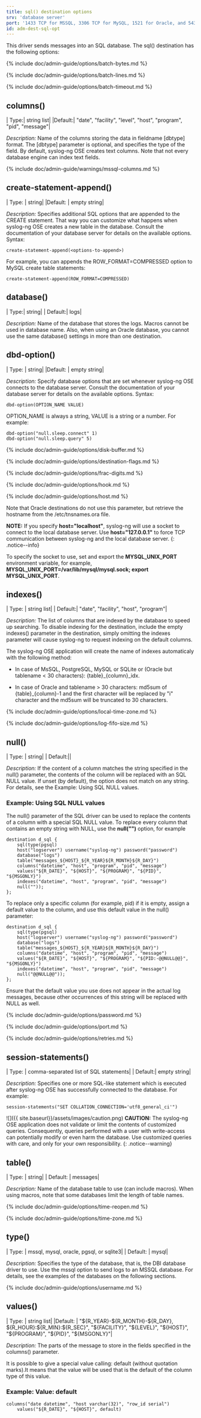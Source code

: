 ```yaml
---
title: sql() destination options
srv: 'database server'
port: '1433 TCP for MSSQL, 3306 TCP for MySQL, 1521 for Oracle, and 5432 TCP for PostgreSQL'
id: adm-dest-sql-opt
---
```


This driver sends messages into an SQL database. The sql() destination
has the following options:

{% include doc/admin-guide/options/batch-bytes.md %}

{% include doc/admin-guide/options/batch-lines.md %}

{% include doc/admin-guide/options/batch-timeout.md %}

## columns()

|  Type:|      string list|
|Default:|   \"date\", \"facility\", \"level\", \"host\", \"program\", \"pid\", \"message\"|

*Description:* Name of the columns storing the data in fieldname
\[dbtype\] format. The \[dbtype\] parameter is optional, and specifies
the type of the field. By default, syslog-ng OSE creates text columns.
Note that not every database engine can index text fields.

{% include doc/admin-guide/warnings/mssql-columns.md %}

## create-statement-append()

|  Type:  |    string|
|Default: |  empty string|

*Description:* Specifies additional SQL options that are appended to the
CREATE statement. That way you can customize what happens when syslog-ng
OSE creates a new table in the database. Consult the documentation of
your database server for details on the available options. Syntax:

```config
create-statement-append(<options-to-append>)
```

For example, you can appends the ROW\_FORMAT=COMPRESSED option to MySQL
create table statements:

```config
create-statement-append(ROW_FORMAT=COMPRESSED)
```

## database()

|  Type:|      string|
|  Default:|   logs|

*Description:* Name of the database that stores the logs. Macros cannot
be used in database name. Also, when using an Oracle database, you
cannot use the same database() settings in more than one destination.

## dbd-option()

|  Type:  |    string|
|Default: |  empty string|

*Description:* Specify database options that are set whenever syslog-ng
OSE connects to the database server. Consult the documentation of your
database server for details on the available options. Syntax:

```config
dbd-option(OPTION_NAME VALUE)
```

OPTION\_NAME is always a string, VALUE is a string or a number. For
example:

```config
dbd-option("null.sleep.connect" 1)
dbd-option("null.sleep.query" 5)
```

{% include doc/admin-guide/options/disk-buffer.md %}

{% include doc/admin-guide/options/destination-flags.md %}

{% include doc/admin-guide/options/frac-digits.md %}

{% include doc/admin-guide/options/hook.md %}

{% include doc/admin-guide/options/host.md %}

Note that Oracle destinations do not use this parameter, but
retrieve the hostname from the /etc/tnsnames.ora file.

**NOTE:** If you specify **host=\"localhost\"**, syslog-ng will use a socket
to connect to the local database server. Use **host=\"127.0.0.1\"** to
force TCP communication between syslog-ng and the local database server.
{: .notice--info}

To specify the socket to use, set and export the **MYSQL\_UNIX\_PORT**
environment variable, for example,
**MYSQL\_UNIX\_PORT=/var/lib/mysql/mysql.sock; export
MYSQL\_UNIX\_PORT**.

## indexes()

|  Type: |     string list|
|  Default:|   \"date\", \"facility\", \"host\", \"program\"|

*Description:* The list of columns that are indexed by the database to
speed up searching. To disable indexing for the destination, include the
empty indexes() parameter in the destination, simply omitting the
indexes parameter will cause syslog-ng to request indexing on the
default columns.

The syslog-ng OSE application will create the name of indexes
automaticaly with the following method:

- In case of MsSQL, PostgreSQL, MySQL or SQLite or (Oracle but
    tablename \< 30 characters): {table}\_{column}\_idx.

- In case of Oracle and tablename \> 30 characters: md5sum of
    {table}\_{column}-1 and the first character will be replaced by
    \"i\" character and the md5sum will be truncated to 30 characters.

{% include doc/admin-guide/options/local-time-zone.md %}

{% include doc/admin-guide/options/log-fifo-size.md %}

## null()

|  Type: |     string|
|  Default:||

*Description:* If the content of a column matches the string specified
in the null() parameter, the contents of the column will be replaced
with an SQL NULL value. If unset (by default), the option does not match
on any string. For details, see the Example: Using SQL NULL
values.

### Example: Using SQL NULL values

The null() parameter of the SQL driver can be used to replace the
contents of a column with a special SQL NULL value. To replace every
column that contains an empty string with NULL, use the **null(\"\")**
option, for example

```config
destination d_sql {
    sql(type(pgsql)
    host("logserver") username("syslog-ng") password("password")
    database("logs")
    table("messages_${HOST}_${R_YEAR}${R_MONTH}${R_DAY}")
    columns("datetime", "host", "program", "pid", "message")
    values("${R_DATE}", "${HOST}", "${PROGRAM}", "${PID}", "${MSGONLY}")
    indexes("datetime", "host", "program", "pid", "message")
    null(""));
};
```

To replace only a specific column (for example, pid) if it is empty,
assign a default value to the column, and use this default value in the
null() parameter:

```config
destination d_sql {
    sql(type(pgsql)
    host("logserver") username("syslog-ng") password("password")
    database("logs")
    table("messages_${HOST}_${R_YEAR}${R_MONTH}${R_DAY}")
    columns("datetime", "host", "program", "pid", "message")
    values("${R_DATE}", "${HOST}", "${PROGRAM}", "${PID:-@@NULL@@}", "${MSGONLY}")
    indexes("datetime", "host", "program", "pid", "message")
    null("@@NULL@@"));
};
```

Ensure that the default value you use does not appear in the actual log
messages, because other occurrences of this string will be replaced with
NULL as well.

{% include doc/admin-guide/options/password.md %}

{% include doc/admin-guide/options/port.md %}

{% include doc/admin-guide/options/retries.md %}

## session-statements()

|  Type: |     comma-separated list of SQL statements|
|  Default:|   empty string|

*Description:* Specifies one or more SQL-like statement which is
executed after syslog-ng OSE has successfully connected to the database.
For example:

```config
session-statements("SET COLLATION_CONNECTION='utf8_general_ci'")
```

![]({{ site.baseurl}}/assets/images/caution.png) **CAUTION:**
The syslog-ng OSE application does not validate or limit the contents
of customized queries. Consequently, queries performed with a user with
write-access can potentially modify or even harm the database.
Use customized queries with care, and only for your own responsibility.
{: .notice--warning}

## table()

|  Type:    |  string|
|  Default:  | messages|

*Description:* Name of the database table to use (can include macros).
When using macros, note that some databases limit the length of table
names.

{% include doc/admin-guide/options/time-reopen.md %}

{% include doc/admin-guide/options/time-zone.md %}

## type()

|  Type:     | mssql, mysql, oracle, pgsql, or sqlite3|
|  Default: |  mysql|

*Description:* Specifies the type of the database, that is, the DBI
database driver to use. Use the mssql option to send logs to an MSSQL
database. For details, see the examples of the databases on the
following sections.

{% include doc/admin-guide/options/username.md %}

## values()

|  Type:  |    string list|
|Default: |  \"\${R\_YEAR}-\${R\_MONTH}-\${R\_DAY}, \${R\_HOUR}:\${R\_MIN}:\${R\_SEC}\", \"\${FACILITY}\", \"\${LEVEL}\", \"\${HOST}\", \"\${PROGRAM}\", \"\${PID}\", \"\${MSGONLY}\"|

*Description:* The parts of the message to store in the fields specified
in the columns() parameter.

It is possible to give a special value calling: default (without
quotation marks).It means that the value will be used that is the
default of the column type of this value.

### Example: Value: default

```config
columns("date datetime", "host varchar(32)", "row_id serial")
    values("${R_DATE}", "${HOST}", default)
```
